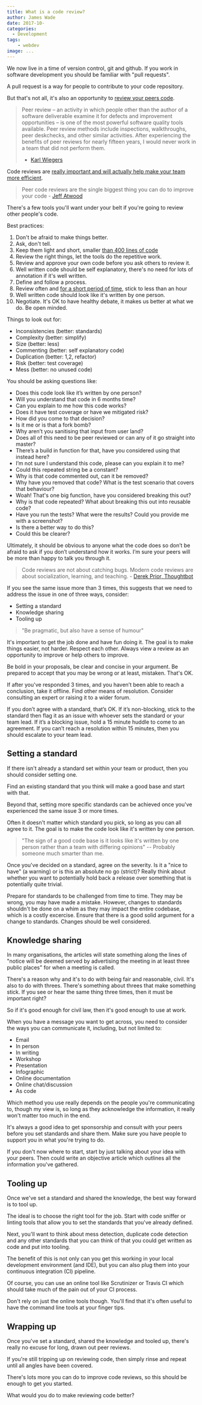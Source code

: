```yaml
---
title: What is a code review?
author: James Wade
date: 2017-10-
categories:
  - Development
tags:
    - webdev
image: ...
---
```


We now live in a time of version control, git and github. If you work in software development you should be familiar with "pull requests".

A pull request is a way for people to contribute to your code repository.

But that's not all, it's also an opportunity to [review your peers code](https://en.wikipedia.org/wiki/Code_review).

> Peer review – an activity in which people other than the author of a software deliverable examine it for defects and improvement opportunities – is one of the most powerful software quality tools available. Peer review methods include inspections, walkthroughs, peer deskchecks, and other similar activities. After experiencing the benefits of peer reviews for nearly fifteen years, I would never work in a team that did not perform them.
> - [Karl Wiegers](http://www.processimpact.com/articles/humanizing_reviews.html)

Code reviews are [really important and will actually help make your team more efficient](https://www.atlassian.com/agile/code-reviews).

> Peer code reviews are the single biggest thing you can do to improve your code - [Jeff Atwood](https://blog.codinghorror.com/code-reviews-just-do-it/) 

There's a few tools you'll want under your belt if you're going to review other people's code.

<!--more-->

Best practices:

1. Don't be afraid to make things better.
1. Ask, don't tell.
1. Keep them light and short, smaller [than 400 lines of code](https://smartbear.com/resources/case-studies/cisco-systems-collaborator/)
1. Review the right things, let the tools do the repetitive work.
1. Review and approve your own code before you ask others to review it.
1. Well written code should be self explanatory, there's no need for lots of annotation if it's well written.
1. Define and follow a process.
1. Review often and [for a short period of time](https://news.illinois.edu/blog/view/6367/205427), stick to less than an hour
1. Well written code should look like it's written by one person.
1. Negotiate. It's OK to have healthy debate, it makes us better at what we do. Be open minded.

Things to look out for:

- Inconsistencies (better: standards)
- Complexity (better: simplify)
- Size (better: less)
- Commenting (better: self explanatory code)
- Duplication (better: 1,2, refactor)
- Risk (better: test coverage)
- Mess (better: no unused code)

You should be asking questions like:

- Does this code look like it’s written by one person?
- Will you understand that code in 6 months time?
- Can you explain to me how this code works?
- Does it have test coverage or have we mitigated risk?
- How did you come to that decision?
- Is it me or is that a fork bomb?
- Why aren’t you sanitising that input from user land?
- Does all of this need to be peer reviewed or can any of it go straight into master?
- There’s a build in function for that, have you considered using that instead here?
- I’m not sure I understand this code, please can you explain it to me?
- Could this repeated string be a constant?
- Why is that code commented out, can it be removed?
- Why have you removed that code? What is the test scenario that covers that behaviour?
- Woah! That's one big function, have you considered breaking this out?
- Why is that code repeated? What about breaking this out into reusable code?
- Have you run the tests? What were the results? Could you provide me with a screenshot?
- Is there a better way to do this?
- Could this be clearer?

Ultimately, it should be obvious to anyone what the code does so don’t be afraid to ask if you don’t understand how it works. I’m sure your peers will be more than happy to talk you through it.

> Code reviews are not about catching bugs. Modern code reviews are about socialization, learning, and teaching. - [Derek Prior, Thoughtbot](https://www.youtube.com/watch?v=PJjmw9TRB7s)

If you see the same issue more than 3 times, this suggests that we need to address the issue in one of three ways, consider:

- Setting a standard
- Knowledge sharing
- Tooling up

> "Be pragmatic, but also have a sense of humour"

It's important to get the job done and have fun doing it. The goal is to make things easier, not harder. Respect each other. Always view a review as an opportunity to improve or help others to improve.

Be bold in your proposals, be clear and concise in your argument. Be prepared to accept that you may be wrong or at least, mistaken. That's OK.

If after you've responded 3 times, and you haven’t been able to reach a conclusion, take it offline. Find other means of resolution. Consider consulting an expert or raising it to a wider forum.

If you don’t agree with a standard, that’s OK. If it’s non-blocking, stick to the standard then flag it as an issue with whoever sets the standard or your team lead. If it’s a blocking issue, hold a 15 minute huddle to come to an agreement. If you can’t reach a resolution within 15 minutes, then you should escalate to your team lead.

## Setting a standard

If there isn't already a standard set within your team or product, then you should consider setting one.

Find an existing standard that you think will make a good base and start with that.

Beyond that, setting more specific standards can be achieved once you've experienced the same issue 3 or more times.

Often it doesn't matter which standard you pick, so long as you can all agree to it. The goal is to make the code look like it's written by one person.

> "The sign of a good code base is it looks like it's written by one person rather than a team with differing opinions" -- Probably someone much smarter than me.

Once you've decided on a standard, agree on the severity. Is it a "nice to have" (a warning) or is this an absolute no go (strict)? Really think about whether you want to potentially hold back a release over something that is potentially quite trivial.

Prepare for standards to be challenged from time to time. They may be wrong, you may have made a mistake. However, changes to standards shouldn't be done on a whim as they may impact the entire codebase, which is a costly excercise. Ensure that there is a good solid argument for a change to standards. Changes should be well considered.

## Knowledge sharing

In many organisations, the articles will state something along the lines of "notice will be deemed served by advertising the meeting in at least three public places" for when a meeting is called.

There's a reason why and it's to do with being fair and reasonable, civil. It's also to do with threes. There's something about threes that make something stick. If you see or hear the same thing three times, then it must be important right?

So if it's good enough for civil law, then it's good enough to use at work.

When you have a message you want to get across, you need to consider the ways you can communicate it, including, but not limited to:

- Email
- In person
- In writing
- Workshop
- Presentation
- Infographic
- Online documentation
- Online chat/discussion
- As code

Which method you use really depends on the people you're communicating to, though my view is, so long as they acknowledge the information, it really won't matter too much in the end.

It's always a good idea to get sponsorship and consult with your peers before you set standards and share them. Make sure you have people to support you in what you're trying to do.

If you don't now where to start, start by just talking about your idea with your peers. Then could write an objective article which outlines all the information you've gathered.

## Tooling up

Once we've set a standard and shared the knowledge, the best way forward is to tool up.

The ideal is to choose the right tool for the job. Start with code sniffer or linting tools that allow you to set the standards that you've already defined.

Next, you'll want to think about mess detection, duplicate code detection and any other standards that you can think of that you could get written as code and put into tooling.

The benefit of this is not only can you get this working in your local development environment (and IDE), but you can also plug them into your continuous integration (CI) pipeline.

Of course, you can use an online tool like Scrutinizer or Travis CI which should take much of the pain out of your CI process.

Don't rely on just the online tools though. You'll find that it's often useful to have the command line tools at your finger tips.

## Wrapping up

Once you've set a standard, shared the knowledge and tooled up, there's really no excuse for long, drawn out peer reviews.

If you're still tripping up on reviewing code, then simply rinse and repeat until all angles have been covered.

There's lots more you can do to improve code reviews, so this should be enough to get you started.

What would you do to make reviewing code better?